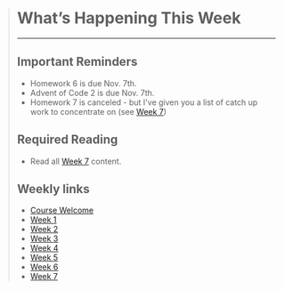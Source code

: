 > # What’s Happening This Week
> ---
> 
>
> ## Important Reminders
> * Homework 6 is due Nov. 7th.
> * Advent of Code 2 is due Nov. 7th.
> * Homework 7 is canceled - but I've given you a list of catch up work to concentrate on (see [Week 7](dgl204-2022fa/week-07/#homework7))
>
> ## Required Reading
> * Read all [Week 7](dgl204-2022fa/week-07) content.
>
> ## Weekly links
> * [Course Welcome](dgl204-2022fa/course-welcome)
> * [Week 1](dgl204-2022fa/week-01)
> * [Week 2](dgl204-2022fa/week-02)
> * [Week 3](dgl204-2022fa/week-03)
> * [Week 4](dgl204-2022fa/week-04)
> * [Week 5](dgl204-2022fa/week-05)
> * [Week 6](dgl204-2022fa/week-06)
> * [Week 7](dgl204-2022fa/week-07)